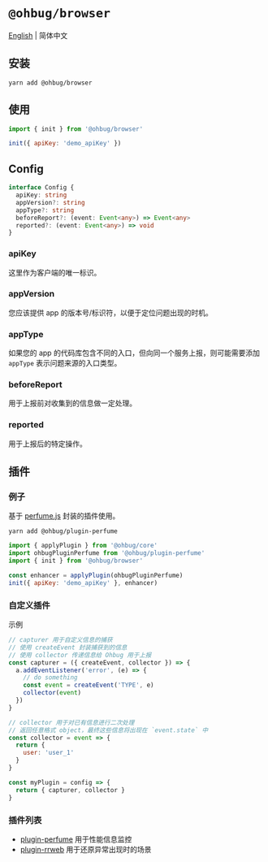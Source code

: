 # `@ohbug/browser`

[English](./README.md) | 简体中文

## 安装

```
yarn add @ohbug/browser
```

## 使用

```javascript
import { init } from '@ohbug/browser'

init({ apiKey: 'demo_apiKey' })
```

## Config

```typescript
interface Config {
  apiKey: string
  appVersion?: string
  appType?: string
  beforeReport?: (event: Event<any>) => Event<any>
  reported?: (event: Event<any>) => void
}
```

### apiKey

这里作为客户端的唯一标识。

### appVersion

您应该提供 app 的版本号/标识符，以便于定位问题出现的时机。

### appType

如果您的 app 的代码库包含不同的入口，但向同一个服务上报，则可能需要添加 `appType` 表示问题来源的入口类型。

### beforeReport

用于上报前对收集到的信息做一定处理。

### reported

用于上报后的特定操作。

## 插件

### 例子

基于 [perfume.js](https://github.com/Zizzamia/perfume.js) 封装的插件使用。

```
yarn add @ohbug/plugin-perfume
```

```javascript
import { applyPlugin } from '@ohbug/core'
import ohbugPluginPerfume from '@ohbug/plugin-perfume'
import { init } from '@ohbug/browser'

const enhancer = applyPlugin(ohbugPluginPerfume)
init({ apiKey: 'demo_apiKey' }, enhancer)
```

### 自定义插件

示例

```javascript
// capturer 用于自定义信息的捕获
// 使用 createEvent 封装捕获到的信息
// 使用 collector 传递信息给 Ohbug 用于上报
const capturer = ({ createEvent, collector }) => {
  a.addEventListener('error', (e) => {
    // do something
    const event = createEvent('TYPE', e)
    collector(event)
  })
}

// collector 用于对已有信息进行二次处理
// 返回任意格式 object，最终这些信息将出现在 `event.state` 中
const collector = event => {
  return {
    user: 'user_1'
  }
}

const myPlugin = config => {
  return { capturer, collector }
}
```

### 插件列表

- [plugin-perfume](https://github.com/ohbug-org/ohbug/tree/master/packages/plugin-perfume) 用于性能信息监控
- [plugin-rrweb](https://github.com/ohbug-org/ohbug/tree/master/packages/plugin-rrweb) 用于还原异常出现时的场景
